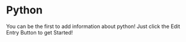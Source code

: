 # Python

You can be the first to add information about python! Just click the Edit Entry Button to get Started!